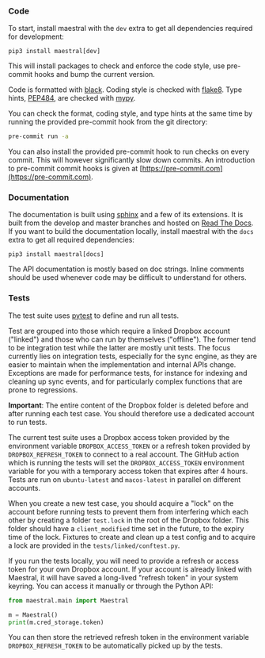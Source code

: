
### Code

To start, install maestral with the `dev` extra to get all dependencies required for
development:

```
pip3 install maestral[dev]
```

This will install packages to check and enforce the code style, use pre-commit hooks and
bump the current version.

Code is formatted with [black](https://github.com/psf/black).
Coding style is checked with [flake8](http://flake8.pycqa.org).
Type hints, [PEP484](https://www.python.org/dev/peps/pep-0484/), are checked with
[mypy](http://mypy-lang.org/).

You can check the format, coding style, and type hints at the same time by running the
provided pre-commit hook from the git directory:

```bash
pre-commit run -a
```

You can also install the provided pre-commit hook to run checks on every commit. This
will however significantly slow down commits. An introduction to pre-commit commit hooks
is given at [https://pre-commit.com](https://pre-commit.com).

### Documentation

The documentation is built using [sphinx](https://www.sphinx-doc.org/en/master/) and a
few of its extensions. It is built from the develop and master branches and hosted on
[Read The Docs](https://maestral.readthedocs.io/en/latest/). If you want to build the 
documentation locally, install maestral with the `docs` extra to get all required
dependencies:

```
pip3 install maestral[docs]
```

The API documentation is mostly based on doc strings. Inline comments should be used 
whenever code may be difficult to understand for others.

### Tests

The test suite uses [pytest](https://pytest-cov.readthedocs.io/en/latest/) to define
and run all tests.

Test are grouped into those which require a linked Dropbox account ("linked") and those
who can run by themselves ("offline"). The former tend to be integration test while the
latter are mostly unit tests. The focus currently lies on integration tests, especially
for the sync engine, as they are easier to maintain when the implementation and internal
APIs change. Exceptions are made for performance tests, for instance for indexing and
cleaning up sync events, and for particularly complex functions that are prone to
regressions.

**Important**: The entire content of the Dropbox folder is deleted before and after
running each test case. You should therefore use a dedicated account to run tests.

The current test suite uses a Dropbox access token provided by the environment variable
`DROPBOX_ACCESS_TOKEN` or a refresh token provided by `DROPBOX_REFRESH_TOKEN` to connect
to a real account. The GitHub action which is running the tests will set the
`DROPBOX_ACCESS_TOKEN` environment variable for you with a temporary access token that
expires after 4 hours. Tests are run on `ubuntu-latest` and `macos-latest` in parallel
on different accounts.

When you create a new test case, you should acquire a "lock" on the account before
running tests to prevent them from interfering which each other by creating a folder
`test.lock` in the root of the Dropbox folder. This folder should have a 
`client_modified` time set in the future, to the expiry time of the lock. Fixtures to
create and clean up a test config and to acquire a lock are provided in the
`tests/linked/conftest.py`.

If you run the tests locally, you will need to provide a refresh or access token for 
your own Dropbox account. If your account is already linked with Maestral, it will have 
saved a long-lived "refresh token" in your system keyring. You can access it manually or 
through the Python API:

```Python
from maestral.main import Maestral

m = Maestral()
print(m.cred_storage.token)
```

You can then store the retrieved refresh token in the environment variable
`DROPBOX_REFRESH_TOKEN` to be automatically picked up by the tests.
